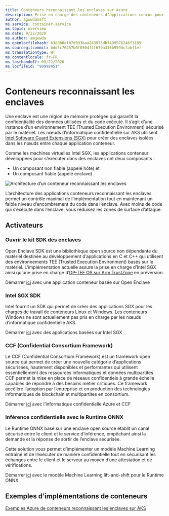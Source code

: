 ```yaml
---
title: Conteneurs reconnaissant les enclaves sur Azure
description: Prise en charge des conteneurs d’applications conçus pour les enclaves sur Azure Kubernetes Service (AKS)
author: agowdamsft
ms.service: container-service
ms.topic: overview
ms.date: 9/22/2020
ms.author: amgowda
ms.openlocfilehash: b388b8efb7d993baa243975dbf499576246f3185
ms.sourcegitcommit: bdd5c76457b0f0504f4f679a316b959dcfabf1ef
ms.translationtype: HT
ms.contentlocale: fr-FR
ms.lasthandoff: 09/22/2020
ms.locfileid: "90998451"
---
```

# <a name="enclave-aware-containers"></a>Conteneurs reconnaissant les enclaves

Une enclave est une région de mémoire protégée qui garantit la confidentialité des données utilisées et du code exécuté. Il s’agit d’une instance d’un environnement TEE (Trusted Execution Environment) sécurisé par le matériel. Les nœuds d’informatique confidentielle sur AKS utilisent [Intel Software Guard Extensions (SGX)](https://software.intel.com/sgx) pour créer des enclaves isolées dans les nœuds entre chaque application conteneur.

Comme les machines virtuelles Intel SGX, les applications conteneur développées pour s’exécuter dans des enclaves ont deux composants :

- Un composant non fiable (appelé hôte) et
- Un composant fiable (appelé enclave)

![Architecture d’un conteneur reconnaissant les enclaves](./media/enclave-aware-containers/enclaveawarecontainer.png)

L’architecture des applications conteneurs reconnaissant les enclaves permet un contrôle maximal de l’implémentation tout en maintenant un faible niveau d’encombrement du code dans l’enclave. Avec moins de code qui s’exécute dans l’enclave, vous réduisez les zones de surface d’attaque.   

## <a name="enablers"></a>Activateurs

### <a name="open-enclave-sdk"></a>Ouvrir le kit SDK des enclaves
Open Enclave SDK est une bibliothèque open source non dépendante du matériel destinée au développement d’applications en C et C++ qui utilisent des environnements TEE (Trusted Execution Environment) basés sur le matériel. L’implémentation actuelle assure la prise en charge d’Intel SGX ainsi qu’une prise en charge d’[OP-TEE OS sur Arm TrustZone](https://optee.readthedocs.io/en/latest/general/about.html) en préversion.

Démarrer [ici](https://github.com/openenclave/openenclave/tree/master/docs/GettingStartedDocs) avec une application conteneur basée sur Open Enclave

### <a name="intel-sgx-sdk"></a>Intel SGX SDK
Intel fournit un SDK qui permet de créer des applications SGX pour les charges de travail de conteneurs Linux et Windows. Les conteneurs Windows ne sont actuellement pas pris en charge par les nœuds d’informatique confidentielle AKS.

Démarrer [ici](https://software.intel.com/content/www/us/en/develop/topics/software-guard-extensions/sdk.html) avec des applications basées sur Intel SGX

### <a name="confidential-consortium-framework-ccf"></a>CCF (Confidential Consortium Framework)
Le CCF (Confidential Consortium Framework) est un framework open source qui permet de créer une nouvelle catégorie d’applications sécurisées, hautement disponibles et performantes qui utilisent essentiellement des ressources informatiques et données multipartites. CCF permet la mise en place de réseaux confidentiels à grande échelle capables de répondre à des besoins métier critiques. Ce framework accélère l’adoption par l’entreprise et en production des technologies informatiques de blockchain et multipartites en consortium.

Démarrer [ici](https://github.com/Microsoft/CCF) avec l’informatique confidentielle Azure et CCF

### <a name="confidential-inferencing-onnx-runtime"></a>Inférence confidentielle avec le Runtime ONNX

Le Runtime ONNX basé sur une enclave open source établit un canal sécurisé entre le client et le service d’inférence, empêchant ainsi la demande et la réponse de sortir de l’enclave sécurisée. 

Cette solution vous permet d’implémenter un modèle Machine Learning entraîné et de l’exécuter de manière confidentielle tout en sécurisant les échanges entre le client et le serveur au moyen d’une attestation et de vérifications. 

Démarrer [ici](https://aka.ms/confidentialinference) avec le modèle Machine Learning lift-and-shift pour le Runtime ONNX

## <a name="container-samples-implementations"></a>Exemples d’implémentations de conteneurs

[Exemples Azure de conteneurs reconnaissant les enclaves sur AKS](https://github.com/Azure-Samples/enclave-aware-container-samples)

<!-- LINKS - external -->
[Azure Attestation]: https://docs.microsoft.com/en-us/azure/attestation/


<!-- LINKS - internal -->
[DC Virtual Machine]: /confidential-computing/virtual-machine-solutions
[Confidential Containers]: /confidential-computing/containercompute/confidential-containers